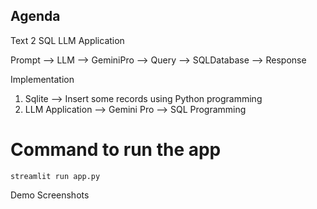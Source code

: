 ## Agenda

Text 2 SQL LLM Application

Prompt --> LLM --> GeminiPro --> Query --> SQLDatabase --> Response

Implementation

1. Sqlite --> Insert some records using Python programming
2. LLM Application --> Gemini Pro --> SQL Programming

# Command to run the app

```streamlit run app.py```

Demo Screenshots



